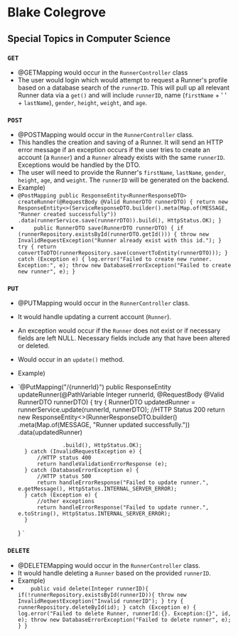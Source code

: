 # Blake Colegrove

## Special Topics in Computer Science

### `GET`
* @GETMapping would occur in the `RunnerController` class
* The user would login which would attempt to request a Runner's profile based on a database search of the `runnerID`. This will pull up all relevant Runner data via a `get()` and will include `runnerID`, name (`firstName` + ' ' + `lastName`), `gender`, `height`, `weight`, and `age`.

### `POST`
* @POSTMapping would occur in the `RunnerController` class. 
* This handles the creation and saving of a Runner. It will send an HTTP error message if an exception occurs if the user tries to create an account (a `Runner`) and a `Runner` already exists with the same `runnerID`. Exceptions would be handled by the DTO.
* The user will need to provide the Runner's `firstName`, `lastName`, `gender`, `height`, `age`, and `weight`. The `runnerID` will be generated on the backend.
* Example)
* `@PostMapping
  public ResponseEntity<RunnerResponseDTO> createRunner(@RequestBody @Valid RunnerDTO runnerDTO) {
        return new ResponseEntity<>(ServiceResponseDTO.builder().meta(Map.of(MESSAGE, "Runner created successfully"))
                .data(runnerService.save(runnerrDTO)).build(), HttpStatus.OK);
    } `
* `      public RunnerDTO save(RunnerDTO runnerDTO) {
        if (runnerRepository.existsById(runnerDTO.getId())) {
            throw new InvalidRequestException("Runner already exist with this id.");
        }
        try {
            return convertToDTO(runnerRepository.save(convertToEntity(runnerDTO)));
        } catch (Exception e) {
            log.error("Failed to create new runner. Exception:", e);
            throw new DatabaseErrorException("Failed to create new runner", e);
        } `

### `PUT`
* @PUTMapping would occur in the `RunnerController` class.
* It would handle updating a current account (`Runner`).
* An exception would occur if the `Runner` does not exist or if necessary fields are left NULL. Necessary fields include any that have been altered or deleted. 
* Would occur in an `update()` method.
* Example)
* `@PutMapping("/{runnerId}")
    public ResponseEntity<RunnerResponseDTO> updateRunner(@PathVariable Integer runnerId,
                                                             @RequestBody @Valid RunnerDTO runnerDTO) {
          try {
            RunnerDTO updatedRunner = runnerService.update(runnerId, runnerDTO);
            //HTTP Status 200
            return new ResponseEntity<>(RunnerResponseDTO.builder()
                    .meta(Map.of(MESSAGE, "Runner updated successfully."))
                    .data(updatedRunner)

                    .build(), HttpStatus.OK);
        } catch (InvalidRequestException e) {
            //HTTP status 400
            return handleValidationErrorResponse (e);
        } catch (DatabaseErrorException e) {
            //HTTP status 500
            return handleErrorResponse("Failed to update runner.", e.getMessage(), HttpStatus.INTERNAL_SERVER_ERROR);
        } catch (Exception e) {
            //other exceptions
            return handleErrorResponse("Failed to update runner.", e.toString(), HttpStatus.INTERNAL_SERVER_ERROR);
        }
    } `

### `DELETE`
* @DELETEMapping would occur in the `RunnerController` class.
* It would handle deleting a `Runner` based on the provided `runnerID`.
* Example)
* `     public void delete(Integer runnerID){
        if(!runnerRepository.existsById(runnerID)){
            throw new InvalidRequestException("Invalid runnerID");
        }
        try {
            runnerRepository.deleteById(id);
        } catch (Exception e) {
            log.error("Failed to delete Runner, runnerId:{}. Exception:{}", id, e);
            throw new DatabaseErrorException("Failed to delete runner", e);
        }
    } `
 
